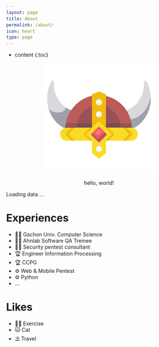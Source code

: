 ```yaml
---
layout: page
title: About
permalink: /about/
icon: heart
type: page
---
```


* content
{:toc}







<div class="about">
  <div class="about-profile">
    <div class="about-profile-image" style="text-align: center;">
      <img src="https://raw.githubusercontent.com/kkogggokk/kkogggokk.github.io/master/_assets/img/_SIG_kkogggokk.png" alt="kkogggokk" width='300' height='300'>
    </div>
    <div class="about-profile-content" style="text-align: center;">
    <p>    hello, world!     </p>
    </div>
  </div>
</div>

<!-- <div class="about-profile-content-contacts">
  <li>
      <span>Seoul, Republic of Korea</span>
  </li>
  <li>
      <a href="mailto:{{site.email}}" title="email">
      <i class="fa fa-envelope-o" aria-hidden="true"></i>E-mail</a>
  </li>
  <li>
      <a href="https://github.com/{{site.github_username}}" title="GitHub"><i class="fa fa-github" aria-hidden="true"></i>GitHub</a>
  </li>
  <li>
    <a href="https://www.linkedin.com/in/{{site.linkedIn_username}}" title="LinkedIn"><i class="fa fa-linkedin" aria-hidden="true"></i>LinkedIn</a>
  </li>
  <li>
      <a href="https://twitter.com/{{site.twitter_username}}" title="Twitter"><i class="fa fa-twitter" aria-hidden="true"></i>Twitter</a>
  </li>
</div> -->

<div class="about-github-calendar">
  <script src="https://unpkg.com/github-calendar@latest/dist/github-calendar.min.js"></script>
  <link rel="stylesheet" href="https://unpkg.com/github-calendar@latest/dist/github-calendar-responsive.css"/>
  <div>
      <!-- Prepare a container for your calendar. -->
      <!-- <div style="text-align: center;"><strong>나의 GitHub Contribution 그래프</strong></div> -->
      <div class="calendar">
          <!-- Loading stuff -->
          Loading data ...
      </div>
  </div>
  <script>
      GitHubCalendar(".calendar", "kkogggokk", { responsive: true, tooltips: false, global_stats: false}).then(function() {
          // delete the space underneath the module bar which is caused by minheight 
          document.getElementsByClassName('calendar')[0].style.minHeight = "100px";
          // hide more and less legen below the contribution graph
          document.getElementsByClassName('contrib-legend')[0].style.display = "none";
      });
  </script>
</div>

# Experiences 
<div class="about-content-left">
  <ul>
    <li>🧑‍🎓 Gachon Univ. Computer Science</li>
    <li>🧑‍💻 Ahnlab Software QA Treinee</li>
    <li>🧑‍💻 Security pentest consultant</li>
    <li>🏆 Engineer Information Processing</li>
    <li>🏆 CCPG</li>
    <li>⚙️ Web & Mobile Pentest</li>
    <li>⚙️ Python</li>
    <li>...</li>
  </ul>
</div>

# Likes 
<div class="about-content-right">
    <!-- <h2><i class="far fa-thumbs-up fa-fw"></i> Likes</h2> -->
    <ul>
    <li>🏋️‍♀️ Exercise</li>
    <li>🐱 Cat</li>
    <li>⛱ Travel</li>
    </ul>
</div>